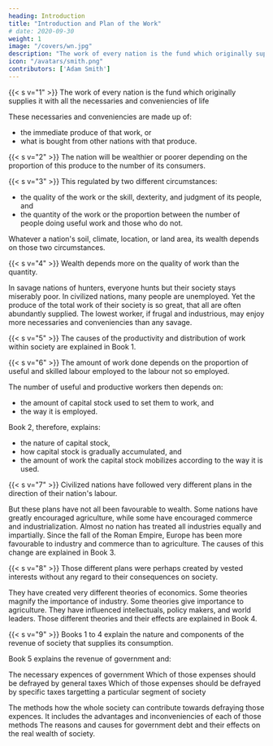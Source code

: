 ```yaml
---
heading: Introduction
title: "Introduction and Plan of the Work"
# date: 2020-09-30
weight: 1
image: "/covers/wn.jpg"
description: "The work of every nation is the fund which originally supplies it with all the necessaries and conveniencies of life"
icon: "/avatars/smith.png"
contributors: ['Adam Smith']
---
```



{{< s v="1" >}} The work of every nation is the fund which originally supplies it with all the necessaries and conveniencies of life

These necessaries and conveniencies are made up of:
- the immediate produce of that work, or
- what is bought from other nations with that produce.


{{< s v="2" >}} The nation will be wealthier or poorer depending on the proportion of this produce to the number of its consumers.


{{< s v="3" >}} This regulated by two different circumstances:
- the quality of the work or the skill, dexterity, and judgment of its people, and
- the quantity of the work or the proportion between the number of people doing useful work and those who do not.


Whatever a nation's soil, climate, location, or land area, its wealth depends on those two circumstances.


{{< s v="4" >}} Wealth depends more on the quality of work than the quantity.

In savage nations of hunters, everyone hunts but their society stays miserably poor.
In civilized nations, many people are unemployed.
Yet the produce of the total work of their society is so great, that all are often abundantly supplied.
The lowest worker, if frugal and industrious, may enjoy more necessaries and conveniencies than any savage.

{{< s v="5" >}} The causes of the productivity and distribution of work within society are explained in Book 1.

{{< s v="6" >}} The amount of work done depends on the proportion of useful and skilled labour employed to the labour not so employed.

The number of useful and productive workers then depends on:
- the amount of capital stock used to set them to work, and
- the way it is employed.

Book 2, therefore, explains:
- the nature of capital stock,
- how capital stock is gradually accumulated, and
- the amount of work the capital stock mobilizes according to the way it is used.


{{< s v="7" >}} Civilized nations have followed very different plans in the direction of their nation's labour.

But these plans have not all been favourable to wealth.
Some nations have greatly encouraged agriculture, while some have encouraged commerce and industrialization.
Almost no nation has treated all industries equally and impartially.
Since the fall of the Roman Empire, Europe has been more favourable to industry and commerce than to agriculture.
The causes of this change are explained in Book 3.


{{< s v="8" >}} Those different plans were perhaps created by vested interests without any regard to their consequences on society.

They have created very different theories of economics.
Some theories magnify the importance of industry.
Some theories give importance to agriculture.
They have influenced intellectuals, policy makers, and world leaders.
Those different theories and their effects are explained in Book 4.


{{< s v="9" >}} Books 1 to 4 explain the nature and components of the revenue of society that supplies its consumption.

Book 5 explains the revenue of government and:

The necessary expences of government
Which of those expenses should be defrayed by general taxes
Which of those expenses should be defrayed by specific taxes targetting a particular segment of society

The methods how the whole society can contribute towards defraying those expences.
It includes the advantages and inconveniencies of each of those methods
The reasons and causes for government debt and their effects on the real wealth of society.